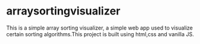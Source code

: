 # arraysortingvisualizer
This is a simple array sorting visualizer, a simple web app used to visualize certain sorting algorithms.This project is built using html,css and vanilla JS.
